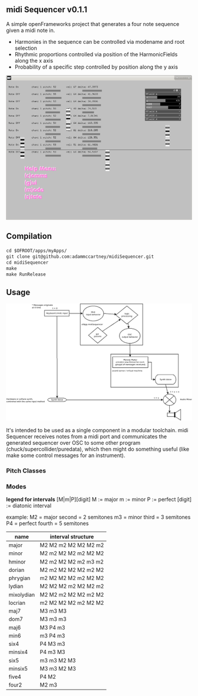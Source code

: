 ## midi Sequencer v0.1.1

A simple openFrameworks project that generates a four note sequence given a
midi note in. 
+ Harmonies in the sequence can be controlled via modename and root selection
+ Rhythmic proportions controlled via position of the HarmonicFields along the
  x axis
+ Probability of a specific step controlled by position along the y axis

![gui screenshot](img/guiScreenshot.png)

## Compilation 

```
cd $OFROOT/apps/myApps/
git clone git@github.com:adammccartney/midiSequencer.git
cd midiSequencer 
make
make RunRelease
```

## Usage

![function diagram](img/functionDiagram.png)

It's intended to be used as a single component in a modular toolchain. midi
Sequencer receives notes from a midi port and communicates the generated
sequencer over OSC to some other program (chuck/supercollider/puredata), 
which then might do something useful (like make some control messages 
for an instrument). 



### Pitch Classes

### Modes

**legend for intervals**
[M|m|P][digit]
M       := major
m       := minor
P       := perfect
[digit] := diatonic interval

example: 
M2 = major second   = 2 semitones
m3 = minor third    = 3 semitones
P4 = perfect fourth = 5 semitones 

| name       | interval structure    |
|------------|-----------------------|
| major      | M2 M2 m2 M2 M2 M2 m2  |
| minor      | M2 m2 M2 M2 m2 M2 M2  |
| hminor     | M2 m2 M2 M2 m2 m3 m2  | 
| dorian     | M2 m2 M2 M2 M2 m2 M2  |
| phrygian   | m2 M2 M2 M2 m2 M2 M2  |
| lydian     | M2 M2 M2 m2 M2 M2 m2  |
| mixolydian | M2 M2 m2 M2 M2 m2 M2  |
| locrian    | m2 M2 M2 M2 m2 M2 M2  |
| maj7       | M3 m3 M3              |
| dom7       | M3 m3 m3              |
| maj6       | M3 P4 m3              |
| min6       | m3 P4 m3              |
| six4       | P4 M3 m3              |
| minsix4    | P4 m3 M3              |
| six5       | m3 m3 M2 M3           |
| minsix5    | M3 m3 M2 M3           |
| five4      | P4 M2                 |
| four2      | M2 m3                 |

